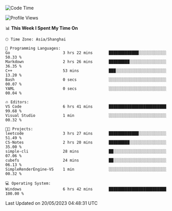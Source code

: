 <!--START_SECTION:waka-->
![Code Time](http://img.shields.io/badge/Code%20Time-929%20hrs%2057%20mins-blue)

![Profile Views](http://img.shields.io/badge/Profile%20Views-0-blue)

📊 **This Week I Spent My Time On** 

```text
🕑︎ Time Zone: Asia/Shanghai

💬 Programming Languages: 
Go                       3 hrs 22 mins       █████████████░░░░░░░░░░░░   50.33 % 
Markdown                 2 hrs 26 mins       █████████░░░░░░░░░░░░░░░░   36.35 % 
C++                      53 mins             ███░░░░░░░░░░░░░░░░░░░░░░   13.20 % 
Bash                     0 secs              ░░░░░░░░░░░░░░░░░░░░░░░░░   00.07 % 
YAML                     0 secs              ░░░░░░░░░░░░░░░░░░░░░░░░░   00.04 % 

🔥 Editors: 
VS Code                  6 hrs 41 mins       █████████████████████████   99.68 % 
Visual Studio            1 min               ░░░░░░░░░░░░░░░░░░░░░░░░░   00.32 % 

🐱‍💻 Projects: 
leetcode                 3 hrs 27 mins       █████████████░░░░░░░░░░░░   51.49 % 
CS-Notes                 2 hrs 20 mins       █████████░░░░░░░░░░░░░░░░   35.00 % 
simple-cli               28 mins             ██░░░░░░░░░░░░░░░░░░░░░░░   07.06 % 
cubefs                   24 mins             ██░░░░░░░░░░░░░░░░░░░░░░░   06.13 % 
SimpleRenderEngine-VS    1 min               ░░░░░░░░░░░░░░░░░░░░░░░░░   00.32 % 

💻 Operating System: 
Windows                  6 hrs 42 mins       █████████████████████████   100.00 % 
```


 Last Updated on 20/05/2023 04:48:31 UTC
<!--END_SECTION:waka-->